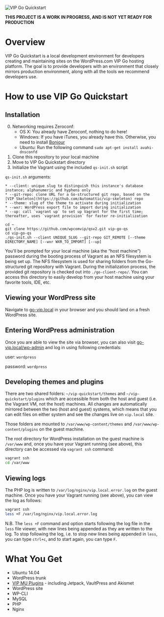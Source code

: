 ![VIP Go Quickstart](http://vip.wordpress.com/wp-content/themes/a8c/wpcomvip3/img/illustrations/developmenttools-03.svg)

**THIS PROJECT IS A WORK IN PROGRESS, AND IS NOT YET READY FOR PRODUCTION**

# Overview

VIP Go Quickstart is a local development environment for developers creating and maintaining sites on the WordPress.com VIP Go hosting platform. The goal is to provide developers with an environment that closely mirrors production environment, along with all the tools we recommend developers use.

# How to use VIP Go Quickstart

## Installation

0. Networking requires Zeroconf:
	* OS X: You already have Zeroconf, nothing to do here!
	* Windows: If you have iTunes, you already have this. Otherwise, you need to install [Bonjour](http://support.apple.com/kb/DL999)
	* Ubuntu: Run the following command `sudo apt-get install avahi-dnsconfd`
1. Clone this repository to your local machine
2. Move to VIP Go Quickstart directory
3. Initialize the Vagrant using the included `qs-init.sh` script

`qs-init.sh` arguments:

	* --client: unique slug to distinguish this instance's database instance; alphanumeric and hyphens only
	* --git-repo: clone URL for a Go-structured git repo, based on the [VIP Skeleton](https://github.com/Automattic/vip-skeleton) repo
	* --theme: slug of the theme to activate during initialization
	* --wxr: WordPress export file to import during initialization
	* --up: call `vagrant up` to set up Vagrant for the first time; thereafter, uses `vagrant provision` for faster re-initialization

```
cd ~
git clone https://github.com/wpcomvip/qsv2.git vip-go-qs
cd vip-go-qs
./qs-init.sh --client UNIQUE_SLUG --git-repo GIT_REMOTE [--theme DIRECTORY_NAME] [--wxr WXR_TO_IMPORT] [--up]
```

You'll be prompted for your local machine (aka the “host machine”) password during the booting process of Vagrant as an NFS filesystem is being set up. The NFS filesystem is used for sharing folders from the Go-structured git repository with Vagrant. During the initialization process, the provided git repository is checked out into `./go-client-repo/`. You can access this directory to easily develop from your host machine using your favorite tools, IDE, etc.

## Viewing your WordPress site

Navigate to [go-vip.local](http://go-vip.local) in your browser and you should land on a fresh WordPress site.

## Entering WordPress administration

Once you are able to view the site via browser, you can also visit [go-vip.local/wp-admin](http://go-vip.local/wp-admin) and log in using following credentials:

user: `wordpress`

password: `wordpress`

## Developing themes and plugins

There are two shared folders: `~/vip-quickstart/themes` and `~/vip-quickstart/plugins` which are accessible from both the host and guest (i.e. the Vagrant VM, not the host) machines. All changes are automatically mirrored between the two (host and guest) systems, which means that you can edit files on either system and see the changes live on `vip.local` site.

Those folders are mounted to `/var/www/wp-content/themes` and `/var/www/wp-content/plugins` on the guest machine.

The root directory for WordPress installation on the guest machine is `/var/www` and, once you have your Vagrant running (see above), this directory can be accessed via `vagrant ssh` command:

```bash
vagrant ssh
cd /var/www
```

## Viewing logs

The PHP log is written to `/var/log/nginx/vip.local.error.log` on the guest machine. Once you have your Vagrant running (see above), you can view the log as follows:

```bash
vagrant ssh
less +F /var/log/nginx/vip.local.error.log
```

N.B. The `less +F` command and option starts following the log file in the `less` file viewer, with new lines being appended as they are written to the log. To stop following the log, i.e. to stop new lines being appended in `less`, you can type `ctrl+c`, and to start again, you can type `F`.

# What You Get

* Ubuntu 14.04
* WordPress trunk
* [VIP MU Plugins](https://github.com/Automattic/vip-mu-plugins-public) - including Jetpack, VaultPress and Akismet
* WordPress site
* WP-CLI
* MySQL
* PHP
* Nginx
